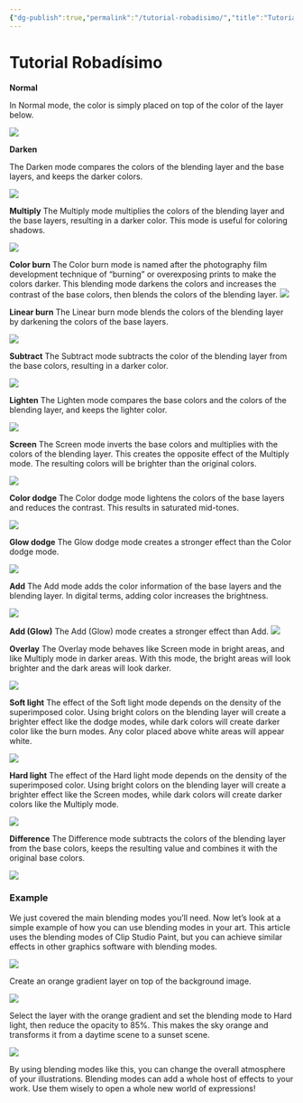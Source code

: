 ```yaml
---
{"dg-publish":true,"permalink":"/tutorial-robadisimo/","title":"Tutorial robadísimo"}
---
```


# Tutorial Robadísimo

**Normal**

In Normal mode, the color is simply placed on top of the color of the layer below.

![](https://www.clipstudio.net/wp-content/uploads/2019/08/0001_004-2.jpg)

**Darken**

The Darken mode compares the colors of the blending layer and the base layers, and keeps the darker colors.

![](https://www.clipstudio.net/wp-content/uploads/2019/08/0001_005-2.jpg)

**Multiply**
The Multiply mode multiplies the colors of the blending layer and the base layers, resulting in a darker color. This mode is useful for coloring shadows.

![](https://www.clipstudio.net/wp-content/uploads/2019/08/0001_006-2.jpg)

**Color burn**
The Color burn mode is named after the photography film development technique of “burning” or overexposing prints to make the colors darker. This blending mode darkens the colors and increases the contrast of the base colors, then blends the colors of the blending layer.
![](https://www.clipstudio.net/wp-content/uploads/2019/08/0001_007-2.jpg)

**Linear burn**
The Linear burn mode blends the colors of the blending layer by darkening the colors of the base layers.

![](https://www.clipstudio.net/wp-content/uploads/2019/08/0001_008-2.jpg)

**Subtract**
The Subtract mode subtracts the color of the blending layer from the base colors, resulting in a darker color.

![](https://www.clipstudio.net/wp-content/uploads/2019/08/0001_009-2.jpg)

**Lighten**
The Lighten mode compares the base colors and the colors of the blending layer, and keeps the lighter color.

![](https://www.clipstudio.net/wp-content/uploads/2019/08/0001_010-2.jpg)

**Screen**
The Screen mode inverts the base colors and multiplies with the colors of the blending layer. This creates the opposite effect of the Multiply mode. The resulting colors will be brighter than the original colors.

![](https://www.clipstudio.net/wp-content/uploads/2019/08/0001_011-2.jpg)

**Color dodge**
The Color dodge mode lightens the colors of the base layers and reduces the contrast. This results in saturated mid-tones.

![](https://www.clipstudio.net/wp-content/uploads/2019/08/0001_012-2.jpg)

**Glow dodge**
The Glow dodge mode creates a stronger effect than the Color dodge mode.

![](https://www.clipstudio.net/wp-content/uploads/2019/08/0001_013-2.jpg)

**Add**
The Add mode adds the color information of the base layers and the blending layer. In digital terms, adding color increases the brightness.

![](https://www.clipstudio.net/wp-content/uploads/2019/08/0001_014-2.jpg)

**Add (Glow)**
The Add (Glow) mode creates a stronger effect than Add.
![](https://www.clipstudio.net/wp-content/uploads/2019/08/0001_015-2.jpg)

**Overlay**
The Overlay mode behaves like Screen mode in bright areas, and like Multiply mode in darker areas. With this mode, the bright areas will look brighter and the dark areas will look darker.

![](https://www.clipstudio.net/wp-content/uploads/2019/08/0001_016-2.jpg)

**Soft light**
The effect of the Soft light mode depends on the density of the superimposed color. Using bright colors on the blending layer will create a brighter effect like the dodge modes, while dark colors will create darker color like the burn modes. Any color placed above white areas will appear white.

![](https://www.clipstudio.net/wp-content/uploads/2019/08/0001_017-2.jpg)

**Hard light**
The effect of the Hard light mode depends on the density of the superimposed color. Using bright colors on the blending layer will create a brighter effect like the Screen modes, while dark colors will create darker colors like the Multiply mode.

![](https://www.clipstudio.net/wp-content/uploads/2019/08/0001_018-2.jpg)

**Difference**
The Difference mode subtracts the colors of the blending layer from the base colors, keeps the resulting value and combines it with the original base colors.

![](https://www.clipstudio.net/wp-content/uploads/2019/08/0001_019-2.jpg)

### Example

We just covered the main blending modes you’ll need.
Now let’s look at a simple example of how you can use blending modes in your art. This article uses the blending modes of Clip Studio Paint, but you can achieve similar effects in other graphics software with blending modes.

![](https://www.clipstudio.net/wp-content/uploads/2019/08/0001_020_en-us-1.jpg)

Create an orange gradient layer on top of the background image.

![](https://www.clipstudio.net/wp-content/uploads/2019/08/0001_021_en-us.jpg)

Select the layer with the orange gradient and set the blending mode to Hard light, then reduce the opacity to 85%.
This makes the sky orange and transforms it from a daytime scene to a sunset scene.

![](https://www.clipstudio.net/wp-content/uploads/2019/08/0001_022_en-us.jpg)

By using blending modes like this, you can change the overall atmosphere of your illustrations. Blending modes can add a whole host of effects to your work. Use them wisely to open a whole new world of expressions!

